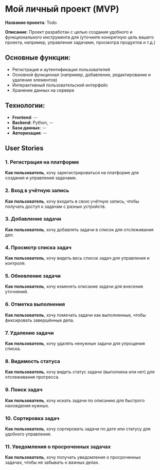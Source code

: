 # Мой личный проект (MVP)

**Название проекта**: Todo 

**Описание**: Проект разработан с целью создания удобного и функционального инструмента для (уточните конкретную цель вашего проекта, например, управления задачами, просмотра продуктов и т.д.)
## Основные функции:
- Регистрация и аутентификация пользователей
- Основной функционал (например, добавление, редактирование и удаление элементов)
- Интерактивный пользовательский интерфейс
- Хранение данных на сервере

## Технологии:
- **Frontend**: --
- **Backend**: Python, --
- **База данных**: --
- **Авторизация**: --

## User Stories

### 1. Регистрация на платформе
**Как пользователь**, хочу зарегистрироваться на платформе для создания и управления задачами.

### 2. Вход в учётную запись
**Как пользователь**, хочу входить в свою учётную запись, чтобы получать доступ к задачам с разных устройств.

### 3. Добавление задачи
**Как пользователь**, хочу добавлять задачи в список для отслеживания дел.

### 4. Просмотр списка задач
**Как пользователь**, хочу видеть весь список задач для управления и контроля.

### 5. Обновление задачи
**Как пользователь**, хочу изменять описание задачи для внесения уточнений.

### 6. Отметка выполнения
**Как пользователь**, хочу помечать задачи как выполненные, чтобы фиксировать завершённые дела.

### 7. Удаление задачи
**Как пользователь**, хочу удалять ненужные задачи для упрощения списка.

### 8. Видимость статуса
**Как пользователь**, хочу видеть статус задачи (выполнена или нет) для отслеживания прогресса.

### 9. Поиск задач
**Как пользователь**, хочу искать задачи по описанию для быстрого нахождения нужных.

### 10. Сортировка задач
**Как пользователь**, хочу сортировать задачи по дате или статусу для удобного управления.

### 11. Уведомления о просроченных задачах
**Как пользователь**, хочу получать уведомления о просроченных задачах, чтобы не забывать о важных делах.
